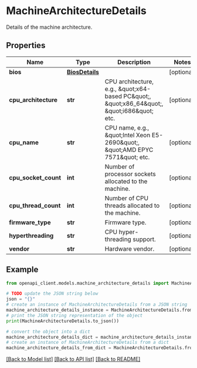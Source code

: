 # MachineArchitectureDetails

Details of the machine architecture.

## Properties

Name | Type | Description | Notes
------------ | ------------- | ------------- | -------------
**bios** | [**BiosDetails**](BiosDetails.md) |  | [optional] 
**cpu_architecture** | **str** | CPU architecture, e.g., \&quot;x64-based PC\&quot;, \&quot;x86_64\&quot;, \&quot;i686\&quot; etc. | [optional] 
**cpu_name** | **str** | CPU name, e.g., \&quot;Intel Xeon E5-2690\&quot;, \&quot;AMD EPYC 7571\&quot; etc. | [optional] 
**cpu_socket_count** | **int** | Number of processor sockets allocated to the machine. | [optional] 
**cpu_thread_count** | **int** | Number of CPU threads allocated to the machine. | [optional] 
**firmware_type** | **str** | Firmware type. | [optional] 
**hyperthreading** | **str** | CPU hyper-threading support. | [optional] 
**vendor** | **str** | Hardware vendor. | [optional] 

## Example

```python
from openapi_client.models.machine_architecture_details import MachineArchitectureDetails

# TODO update the JSON string below
json = "{}"
# create an instance of MachineArchitectureDetails from a JSON string
machine_architecture_details_instance = MachineArchitectureDetails.from_json(json)
# print the JSON string representation of the object
print(MachineArchitectureDetails.to_json())

# convert the object into a dict
machine_architecture_details_dict = machine_architecture_details_instance.to_dict()
# create an instance of MachineArchitectureDetails from a dict
machine_architecture_details_from_dict = MachineArchitectureDetails.from_dict(machine_architecture_details_dict)
```
[[Back to Model list]](../README.md#documentation-for-models) [[Back to API list]](../README.md#documentation-for-api-endpoints) [[Back to README]](../README.md)


